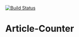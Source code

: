 [![Build Status](https://travis-ci.org/Brightymartina/Article-Counter.svg?branch=master)](https://travis-ci.org/Brightymartina/Article-Counter)

# Article-Counter 

